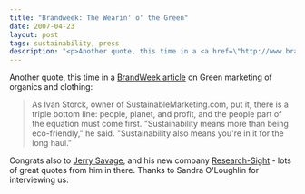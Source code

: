 ```yaml
---
title: "Brandweek: The Wearin' o' the Green"
date: 2007-04-23
layout: post
tags: sustainability, press
description: "<p>Another quote, this time in a <a href=\"http://www.brandweek.com/bw/news/spotlight/article_display.j%0Asp?vnu_content_id=1003574857\">BrandWeek article</a> on Green marketing of organics and clothing:</p>"
---
```

<p>Another quote, this time in a <a href="http://www.brandweek.com/bw/news/spotlight/article_display.j%0Asp?vnu_content_id=1003574857">BrandWeek article</a> on Green marketing of organics and clothing:</p>
<blockquote>As Ivan Storck, owner of SustainableMarketing.com, put it, there is a triple bottom line: people, planet, and profit, and the people part of the equation must come first. "Sustainability means more than being eco-friendly," he said. "Sustainability also means you're in it for the long haul."
</blockquote>
<p>Congrats also to <a href="http://www.research-sight.com/">Jerry Savage</a>, and his new company <a href="http://www.research-sight.com/">Research-Sight</a> - lots of great quotes from him in there. Thanks to Sandra O'Loughlin for interviewing us. </p>